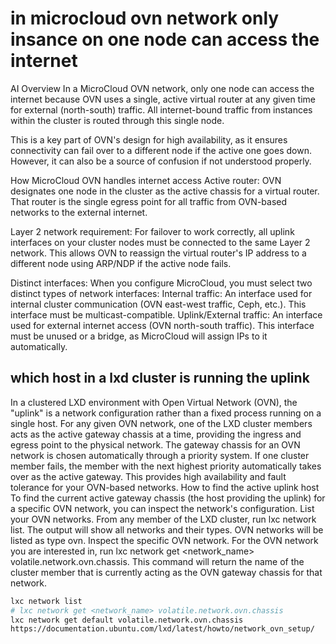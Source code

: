 # in microcloud ovn network only insance on one node can access the internet

AI Overview
In a MicroCloud OVN network, only one node can access the internet because OVN uses a single, active virtual router at any given time for external (north-south) traffic. All internet-bound traffic from instances within the cluster is routed through this single node.

This is a key part of OVN's design for high availability, as it ensures connectivity can fail over to a different node if the active one goes down. However, it can also be a source of confusion if not understood properly.

How MicroCloud OVN handles internet access
Active router: OVN designates one node in the cluster as the active chassis for a virtual router. That router is the single egress point for all traffic from OVN-based networks to the external internet.

Layer 2 network requirement: For failover to work correctly, all uplink interfaces on your cluster nodes must be connected to the same Layer 2 network. This allows OVN to reassign the virtual router's IP address to a different node using ARP/NDP if the active node fails.

Distinct interfaces: When you configure MicroCloud, you must select two distinct types of network interfaces:
Internal traffic: An interface used for internal cluster communication (OVN east-west traffic, Ceph, etc.). This interface must be multicast-compatible.
Uplink/External traffic: An interface used for external internet access (OVN north-south traffic). This interface must be unused or a bridge, as MicroCloud will assign IPs to it automatically.

## which host in a lxd cluster is running the uplink

In a clustered LXD environment with Open Virtual Network (OVN), the "uplink" is a network configuration rather than a fixed process running on a single host. For any given OVN network, one of the LXD cluster members acts as the active gateway chassis at a time, providing the ingress and egress point to the physical network.
The gateway chassis for an OVN network is chosen automatically through a priority system. If one cluster member fails, the member with the next highest priority automatically takes over as the active gateway. This provides high availability and fault tolerance for your OVN-based networks.
How to find the active uplink host
To find the current active gateway chassis (the host providing the uplink) for a specific OVN network, you can inspect the network's configuration.
List your OVN networks. From any member of the LXD cluster, run lxc network list. The output will show all networks and their types. OVN networks will be listed as type ovn.
Inspect the specific OVN network. For the OVN network you are interested in, run lxc network get <network_name> volatile.network.ovn.chassis.
This command will return the name of the cluster member that is currently acting as the OVN gateway chassis for that network.

```bash
lxc network list
# lxc network get <network_name> volatile.network.ovn.chassis
lxc network get default volatile.network.ovn.chassis
https://documentation.ubuntu.com/lxd/latest/howto/network_ovn_setup/
